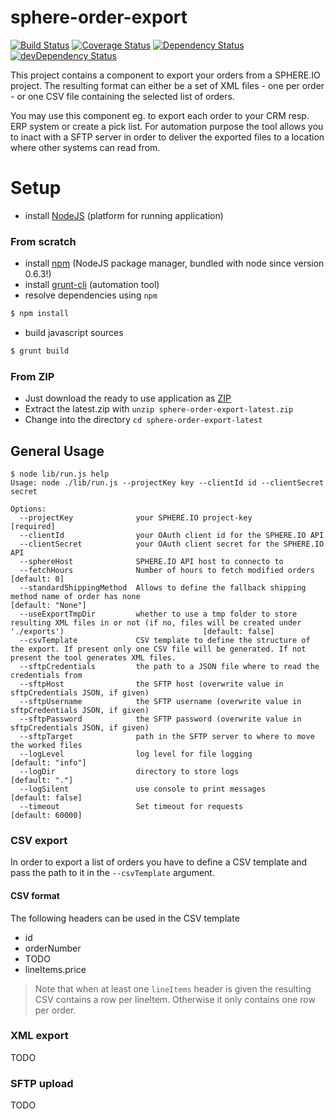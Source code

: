 sphere-order-export
===================

[![Build Status](https://travis-ci.org/sphereio/sphere-order-export.png?branch=master)](https://travis-ci.org/sphereio/sphere-order-export) [![Coverage Status](https://coveralls.io/repos/sphereio/sphere-order-export/badge.png)](https://coveralls.io/r/sphereio/sphere-order-export) [![Dependency Status](https://david-dm.org/sphereio/sphere-order-export.svg)](https://david-dm.org/sphereio/sphere-order-export) [![devDependency Status](https://david-dm.org/sphereio/sphere-order-export/dev-status.svg)](https://david-dm.org/sphereio/sphere-order-export#info=devDependencies)

This project contains a component to export your orders from a SPHERE.IO project. The resulting format can either be a set of XML files - one per order - or one CSV file containing the selected list of orders.

You may use this component eg. to export each order to your CRM resp. ERP system or create a pick list.
For automation purpose the tool allows you to inact with a SFTP server in order to deliver the exported files to a location where other systems can read from.


# Setup

* install [NodeJS](http://support.sphere.io/knowledgebase/articles/307722-install-nodejs-and-get-a-component-running) (platform for running application)

### From scratch

* install [npm](http://gruntjs.com/getting-started) (NodeJS package manager, bundled with node since version 0.6.3!)
* install [grunt-cli](http://gruntjs.com/getting-started) (automation tool)
*  resolve dependencies using `npm`
```bash
$ npm install
```
* build javascript sources
```bash
$ grunt build
```

### From ZIP

* Just download the ready to use application as [ZIP](https://github.com/sphereio/sphere-order-export/archive/latest.zip)
* Extract the latest.zip with `unzip sphere-order-export-latest.zip`
* Change into the directory `cd sphere-order-export-latest`

## General Usage

```
$ node lib/run.js help
Usage: node ./lib/run.js --projectKey key --clientId id --clientSecret secret

Options:
  --projectKey              your SPHERE.IO project-key                                                                                                                        [required]
  --clientId                your OAuth client id for the SPHERE.IO API
  --clientSecret            your OAuth client secret for the SPHERE.IO API
  --sphereHost              SPHERE.IO API host to connecto to
  --fetchHours              Number of hours to fetch modified orders                                                                                                          [default: 0]
  --standardShippingMethod  Allows to define the fallback shipping method name of order has none                                                                              [default: "None"]
  --useExportTmpDir         whether to use a tmp folder to store resulting XML files in or not (if no, files will be created under './exports')                               [default: false]
  --csvTemplate             CSV template to define the structure of the export. If present only one CSV file will be generated. If not present the tool generates XML files.
  --sftpCredentials         the path to a JSON file where to read the credentials from
  --sftpHost                the SFTP host (overwrite value in sftpCredentials JSON, if given)
  --sftpUsername            the SFTP username (overwrite value in sftpCredentials JSON, if given)
  --sftpPassword            the SFTP password (overwrite value in sftpCredentials JSON, if given)
  --sftpTarget              path in the SFTP server to where to move the worked files
  --logLevel                log level for file logging                                                                                                                        [default: "info"]
  --logDir                  directory to store logs                                                                                                                           [default: "."]
  --logSilent               use console to print messages                                                                                                                     [default: false]
  --timeout                 Set timeout for requests                                                                                                                          [default: 60000]
```

### CSV export

In order to export a list of orders you have to define a CSV template and pass the path to it in the `--csvTemplate` argument.

#### CSV format

The following headers can be used in the CSV template
- id
- orderNumber
- TODO
- lineItems.price

> Note that when at least one `lineItems` header is given the resulting CSV contains a row per lineItem. Otherwise it only contains one row per order.

### XML export

TODO

### SFTP upload

TODO